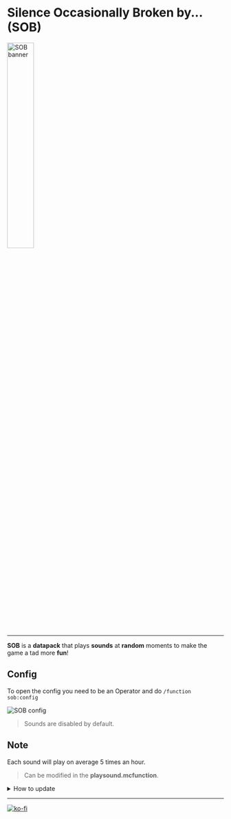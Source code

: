 # Silence Occasionally Broken by... (SOB)

<img src="https://github.com/El-Kavio/SOB/assets/140896938/bee88abf-52a1-4188-8412-f66f00954da5" alt="SOB banner" width="35%">

---

**SOB** is a **datapack** that plays **sounds** at **random** moments to make the game a tad more **fun**!

## Config

To open the config you need to be an Operator and do `/function sob:config`

![SOB config](https://github.com/El-Kavio/SOB/assets/140896938/9112852c-3682-4f7b-8347-32f447a1f2a4)
> Sounds are disabled by default.

## Note

Each sound will play on average 5 times an hour.
> Can be modified in the **playsound.mcfunction**.

<details>
  <summary>How to update</summary>
  
Simply **delete** the **SOB** folder and **replace** it with the **new** one!
</details>

---

[![ko-fi](https://ko-fi.com/img/githubbutton_sm.svg)](https://ko-fi.com/kavio)
